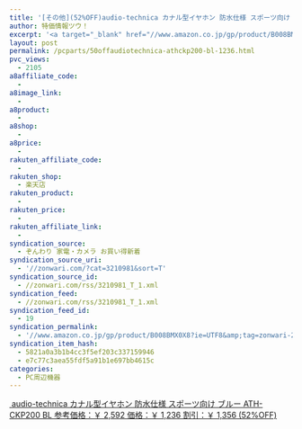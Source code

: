 ```yaml
---
title: '[その他](52%OFF)audio-technica カナル型イヤホン 防水仕様 スポーツ向け ブルー ATH-CKP200 BL ￥1,236'
author: 特価情報ツウ！
excerpt: '<a target="_blank" href="//www.amazon.co.jp/gp/product/B008BMX0X8?ie=UTF8&amp;tag=zonwari-22&amp;linkCode=as2&amp;camp=247&amp;creative=7399&amp;creativeASIN=B008BMX0X8"><img src="//ecx.images-amazon.com/images/I/41t5fFyE3OL._SL100_.jpg"><br>audio-technica &#12459;&#12490;&#12523;&#22411;&#12452;&#12516;&#12507;&#12531; &#38450;&#27700;&#20181;&#27096; &#12473;&#12509;&#12540;&#12484;&#21521;&#12369; &#12502;&#12523;&#12540; ATH-CKP200 BL<br>&#21442;&#32771;&#20385;&#26684;&#65306;&#65509; 2,592<br>&#20385;&#26684;&#65306;&#65509; 1,236<br>&#21106;&#24341;&#65306;&#65509; 1,356 (52%OFF)</a>'
layout: post
permalink: /pcparts/50offaudiotechnica-athckp200-bl-1236.html
pvc_views:
  - 2105
a8affiliate_code:
  -
a8image_link:
  -
a8product:
  -
a8shop:
  -
a8price:
  -
rakuten_affiliate_code:
  -
rakuten_shop:
  - 楽天店
rakuten_product:
  -
rakuten_price:
  -
rakuten_affiliate_link:
  -
syndication_source:
  - ぞんわり 家電・カメラ お買い得新着
syndication_source_uri:
  - '//zonwari.com/?cat=3210981&sort=T'
syndication_source_id:
  - //zonwari.com/rss/3210981_T_1.xml
syndication_feed:
  - //zonwari.com/rss/3210981_T_1.xml
syndication_feed_id:
  - 19
syndication_permalink:
  - '//www.amazon.co.jp/gp/product/B008BMX0X8?ie=UTF8&amp;tag=zonwari-22&amp;linkCode=as2&amp;camp=247&amp;creative=7399&amp;creativeASIN=B008BMX0X8'
syndication_item_hash:
  - 5821a0a3b1b4cc3f5ef203c337159946
  - e7c77c3aea55fdf5a91b1e697bb4615c
categories:
  - PC周辺機器
---
```

[<img src='//i2.wp.com/ecx.images-amazon.com/images/I/41t5fFyE3OL._SL150_.jpg?w=546' title="" alt="" data-recalc-dims="1" />
audio-technica カナル型イヤホン 防水仕様 スポーツ向け ブルー ATH-CKP200 BL
参考価格：￥ 2,592
価格：￥ 1,236
割引：￥ 1,356 (52%OFF)][1]

 [1]: //www.amazon.co.jp/gp/product/B008BMX0X8?ie=UTF8&#038;tag=tokkajohotsu-22&#038;linkCode=as2&#038;camp=247&#038;creative=7399&#038;creativeASIN=B008BMX0X8